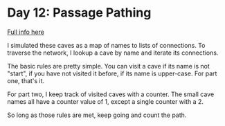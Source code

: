 # Day 12: Passage Pathing

[Full info here](https://adventofcode.com/2021/day/12)

I simulated these caves as a map of names to lists of connections. To traverse
the network, I lookup a cave by name and iterate its connections.

The basic rules are pretty simple. You can visit a cave if its name is not "start",
if you have not visited it before, if its name is upper-case. For part one, that's it.

For part two, I keep track of visited caves with a counter. The small cave names all
have a counter value of 1, except a single counter with a 2.

So long as those rules are met, keep going and count the path.
